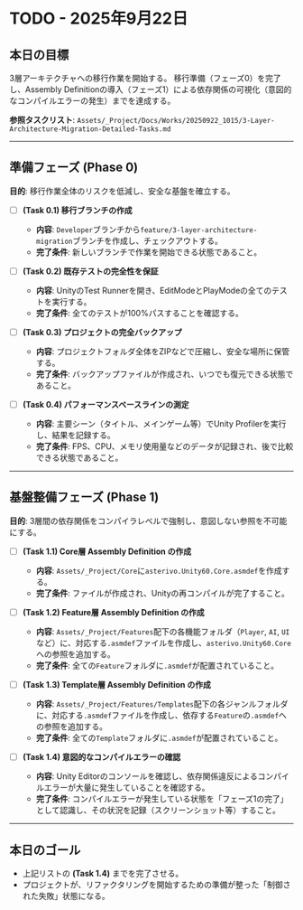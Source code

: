 # TODO - 2025年9月22日

## 本日の目標
3層アーキテクチャへの移行作業を開始する。
移行準備（フェーズ0）を完了し、Assembly Definitionの導入（フェーズ1）による依存関係の可視化（意図的なコンパイルエラーの発生）までを達成する。

**参照タスクリスト**: `Assets/_Project/Docs/Works/20250922_1015/3-Layer-Architecture-Migration-Detailed-Tasks.md`

---

## 準備フェーズ (Phase 0)
**目的**: 移行作業全体のリスクを低減し、安全な基盤を確立する。

-   [ ] **(Task 0.1) 移行ブランチの作成**
    -   **内容**: `Developer`ブランチから`feature/3-layer-architecture-migration`ブランチを作成し、チェックアウトする。
    -   **完了条件**: 新しいブランチで作業を開始できる状態であること。

-   [ ] **(Task 0.2) 既存テストの完全性を保証**
    -   **内容**: UnityのTest Runnerを開き、EditModeとPlayModeの全てのテストを実行する。
    -   **完了条件**: 全てのテストが100%パスすることを確認する。

-   [ ] **(Task 0.3) プロジェクトの完全バックアップ**
    -   **内容**: プロジェクトフォルダ全体をZIPなどで圧縮し、安全な場所に保管する。
    -   **完了条件**: バックアップファイルが作成され、いつでも復元できる状態であること。

-   [ ] **(Task 0.4) パフォーマンスベースラインの測定**
    -   **内容**: 主要シーン（タイトル、メインゲーム等）でUnity Profilerを実行し、結果を記録する。
    -   **完了条件**: FPS、CPU、メモリ使用量などのデータが記録され、後で比較できる状態であること。

---

## 基盤整備フェーズ (Phase 1)
**目的**: 3層間の依存関係をコンパイラレベルで強制し、意図しない参照を不可能にする。

-   [ ] **(Task 1.1) Core層 Assembly Definition の作成**
    -   **内容**: `Assets/_Project/Core`に`asterivo.Unity60.Core.asmdef`を作成する。
    -   **完了条件**: ファイルが作成され、Unityの再コンパイルが完了すること。

-   [ ] **(Task 1.2) Feature層 Assembly Definition の作成**
    -   **内容**: `Assets/_Project/Features`配下の各機能フォルダ（`Player`, `AI`, `UI`など）に、対応する`.asmdef`ファイルを作成し、`asterivo.Unity60.Core`への参照を追加する。
    -   **完了条件**: 全ての`Feature`フォルダに`.asmdef`が配置されていること。

-   [ ] **(Task 1.3) Template層 Assembly Definition の作成**
    -   **内容**: `Assets/_Project/Features/Templates`配下の各ジャンルフォルダに、対応する`.asmdef`ファイルを作成し、依存する`Feature`の`.asmdef`への参照を追加する。
    -   **完了条件**: 全ての`Template`フォルダに`.asmdef`が配置されていること。

-   [ ] **(Task 1.4) 意図的なコンパイルエラーの確認**
    -   **内容**: Unity Editorのコンソールを確認し、依存関係違反によるコンパイルエラーが大量に発生していることを確認する。
    -   **完了条件**: コンパイルエラーが発生している状態を「フェーズ1の完了」として認識し、その状況を記録（スクリーンショット等）すること。

---

## 本日のゴール
-   上記リストの **(Task 1.4)** までを完了させる。
-   プロジェクトが、リファクタリングを開始するための準備が整った「制御された失敗」状態になる。